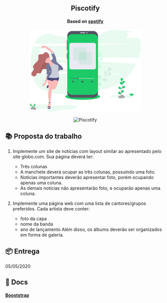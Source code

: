 <span align="center">
  <h2>Piscotify</h2>
  <h4> Based on <a href="https://www.spotify.com/br/">spotify</a></h4>
     
  <p>
    <img src=".github/piscotify.svg" alt="Piscotify" width="350">
  </p>

  <p>
    <img src="https://api.netlify.com/api/v1/badges/1669d1b3-a40b-4f97-853b-86d3a53ceee4/deploy-status" alt="Piscotify" >
  </p>
</span>

## 📚 Proposta do trabalho

1. Implemente um site de notícias com layout similar ao apresentado pelo site globo.com. Sua página deverá ter:

   - Três colunas
   - A manchete deverá ocupar as três colunas, possuindo uma foto.
   - Notícias importantes deverão apresentar foto, porém ocupando apenas uma coluna.
   - As demais notícias não apresentarão foto, e ocuparão apenas uma coluna.

2. Implemente uma página web com uma lista de cantores/grupos preferidos. Cada artista deve conter:
   - foto da capa
   - nome da banda
   - ano de lançamento
     Além disso, os álbums deverão ser organizados em forma de galeria.

## 📦 Entrega

05/05/2020

## 📃 Docs

#### [Booststrap](https://getbootstrap.com/docs/4.4/getting-started/introduction/)
